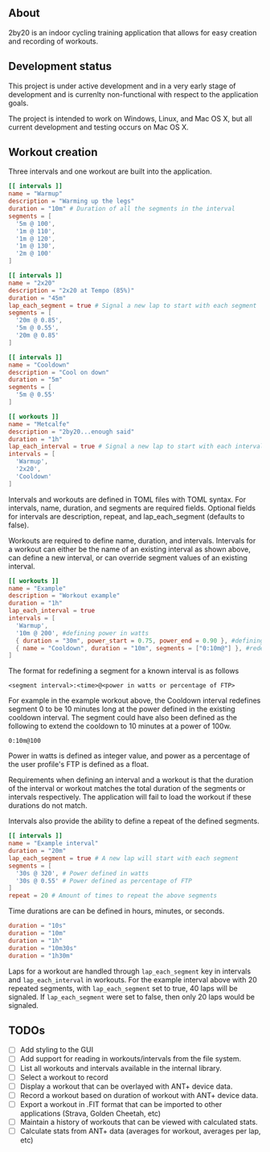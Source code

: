 ## About
2by20 is an indoor cycling training application that allows for easy creation and recording of workouts.

## Development status
This project is under active development and in a very early stage of development and is currenlty non-functional with respect to the application goals.

The project is intended to work on Windows, Linux, and Mac OS X, but all current development and testing occurs on Mac OS X.

## Workout creation
Three intervals and one workout are built into the application.
```toml
[[ intervals ]]
name = "Warmup"
description = "Warming up the legs"
duration = "10m" # Duration of all the segments in the interval
segments = [
  '5m @ 100',
  '1m @ 110',
  '1m @ 120',
  '1m @ 130',
  '2m @ 100'
]

[[ intervals ]]
name = "2x20"
description = "2x20 at Tempo (85%)"
duration = "45m"
lap_each_segment = true # Signal a new lap to start with each segment
segments = [
  '20m @ 0.85',
  '5m @ 0.55',
  '20m @ 0.85'
]

[[ intervals ]]
name = "Cooldown"
description = "Cool on down"
duration = "5m"
segments = [
  '5m @ 0.55'
]

[[ workouts ]]
name = "Metcalfe"
description = "2by20...enough said"
duration = "1h"
lap_each_interval = true # Signal a new lap to start with each interval.
intervals = [
  'Warmup',
  '2x20',
  'Cooldown'
]
```

Intervals and workouts are defined in TOML files with TOML syntax. For intervals, name, duration, and segments are required fields. Optional fields for intervals are description, repeat, and lap_each_segment (defaults to false).

Workouts are required to define name, duration, and intervals. Intervals for a workout can either be the name of an existing interval as shown above, can define a new interval, or can override segment values of an existing interval.

```TOML
[[ workouts ]]
name = "Example"
description = "Workout example"
duration = "1h"
lap_each_interval = true
intervals = [
  'Warmup',
  '10m @ 200', #defining power in watts
  { duration = "30m", power_start = 0.75, power_end = 0.90 }, #defining an interval that's a ramp
  { name = "Cooldown", duration = "10m", segments = ["0:10m@"] }, #redefinig the duration and segment for a named interval
]
```

The format for redefining a segment for a known interval is as follows

`<segment interval>:<time>@<power in watts or percentage of FTP>`

For example in the example workout above, the Cooldown interval redefines segment 0 to be 10 minutes long at the power defined in the existing cooldown interval. The segment could have also been defined as the following to extend the cooldown to 10 minutes at a power of 100w. 

`0:10m@100`

Power in watts is defined as integer value, and power as a percentage of the user profile's FTP is defined as a float.

Requirements when defining an interval and a workout is that the duration of the interval or workout matches the total duration of the segments or intervals respectively. The application will fail to load the workout if these durations do not match.

Intervals also provide the ability to define a repeat of the defined segments.

```TOML
[[ intervals ]]
name = "Example interval"
duration = "20m"
lap_each_segment = true # A new lap will start with each segment
segments = [
  '30s @ 320', # Power defined in watts
  '30s @ 0.55' # Power defined as percentage of FTP
]
repeat = 20 # Amount of times to repeat the above segments
```

Time durations are can be defined in hours, minutes, or seconds.
```TOML
duration = "10s"
duration = "10m"
duration = "1h"
duration = "10m30s"
duration = "1h30m"
```

Laps for a workout are handled through `lap_each_segment` key in intervals and `lap_each_interval` in workouts. For the example interval above with 20 repeated segments, with `lap_each_segment` set to true, 40 laps will be signaled. If `lap_each_segment` were set to false, then only 20 laps would be signaled.

## TODOs
- [ ] Add styling to the GUI
- [ ] Add support for reading in workouts/intervals from the file system.
- [ ] List all workouts and intervals available in the internal library.
- [ ] Select a workout to record
- [ ] Display a workout that can be overlayed with ANT+ device data.
- [ ] Record a workout based on duration of workout with ANT+ device data.
- [ ] Export a workout in .FIT format that can be imported to other applications (Strava, Golden Cheetah, etc)
- [ ] Maintain a history of workouts that can be viewed with calculated stats.
- [ ] Calculate stats from ANT+ data (averages for workout, averages per lap, etc)
